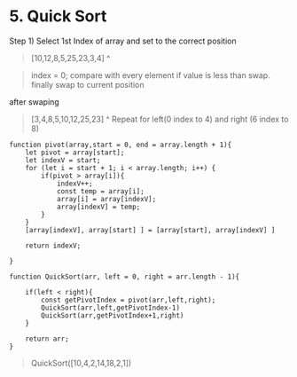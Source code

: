 # 5. Quick Sort


Step 1) Select 1st Index of array and set to the correct position
>[10,12,8,5,25,23,3,4]
> ^

>index = 0;
compare with every element if value is less than swap. finally swap to current position

after swaping
>[3,4,8,5,10,12,25,23]
		  ^
Repeat for left(0 index to 4) and right (6 index to 8)

```
function pivot(array,start = 0, end = array.length + 1){
    let pivot = array[start];
    let indexV = start;
    for (let i = start + 1; i < array.length; i++) {
        if(pivot > array[i]){
            indexV++;
            const temp = array[i];
            array[i] = array[indexV];
            array[indexV] = temp;
        }
    }
    [array[indexV], array[start] ] = [array[start], array[indexV] ]

    return indexV;
    
}
```
```
function QuickSort(arr, left = 0, right = arr.length - 1){
    
    if(left < right){
        const getPivotIndex = pivot(arr,left,right);
        QuickSort(arr,left,getPivotIndex-1)
        QuickSort(arr,getPivotIndex+1,right)
    }
    
    return arr;
}
```
>QuickSort([10,4,2,14,18,2,1])